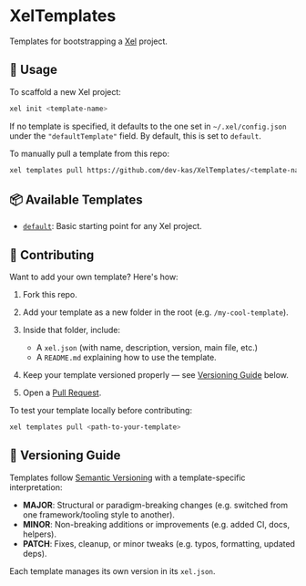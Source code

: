 # XelTemplates

Templates for bootstrapping a [Xel](https://github.com/dev-kas/Xel) project.

## 🚀 Usage

To scaffold a new Xel project:

```sh
xel init <template-name>
```

If no template is specified, it defaults to the one set in `~/.xel/config.json` under the `"defaultTemplate"` field. By default, this is set to `default`.

To manually pull a template from this repo:

```sh
xel templates pull https://github.com/dev-kas/XelTemplates/<template-name>
```

## 📦 Available Templates

* [`default`](./default): Basic starting point for any Xel project.

## 🤝 Contributing

Want to add your own template? Here's how:

1. Fork this repo.
2. Add your template as a new folder in the root (e.g. `/my-cool-template`).
3. Inside that folder, include:

   * A `xel.json` (with name, description, version, main file, etc.)
   * A `README.md` explaining how to use the template.
4. Keep your template versioned properly — see [Versioning Guide](#-versioning-guide) below.
5. Open a [Pull Request](https://github.com/dev-kas/XelTemplates/pulls).

To test your template locally before contributing:

```sh
xel templates pull <path-to-your-template>
```

## 📐 Versioning Guide

Templates follow [Semantic Versioning](https://semver.org/) with a template-specific interpretation:

* **MAJOR**: Structural or paradigm-breaking changes (e.g. switched from one framework/tooling style to another).
* **MINOR**: Non-breaking additions or improvements (e.g. added CI, docs, helpers).
* **PATCH**: Fixes, cleanup, or minor tweaks (e.g. typos, formatting, updated deps).

Each template manages its own version in its `xel.json`.
